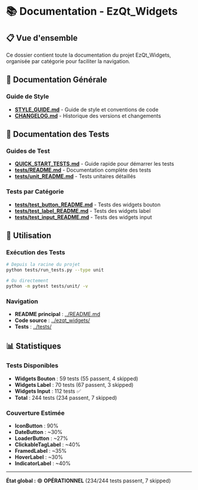 # 📚 Documentation - EzQt_Widgets

## 📋 **Vue d'ensemble**

Ce dossier contient toute la documentation du projet EzQt_Widgets, organisée par catégorie pour faciliter la navigation.

## 📖 **Documentation Générale**

### **Guide de Style**
- [**STYLE_GUIDE.md**](./STYLE_GUIDE.md) - Guide de style et conventions de code
- [**CHANGELOG.md**](./CHANGELOG.md) - Historique des versions et changements

## 🧪 **Documentation des Tests**

### **Guides de Test**
- [**QUICK_START_TESTS.md**](./QUICK_START_TESTS.md) - Guide rapide pour démarrer les tests
- [**tests/README.md**](./tests/README.md) - Documentation complète des tests
- [**tests/unit_README.md**](./tests/unit_README.md) - Tests unitaires détaillés

### **Tests par Catégorie**
- [**tests/test_button_README.md**](./tests/test_button_README.md) - Tests des widgets bouton
- [**tests/test_label_README.md**](./tests/test_label_README.md) - Tests des widgets label
- [**tests/test_input_README.md**](./tests/test_input_README.md) - Tests des widgets input

## 🚀 **Utilisation**

### **Exécution des Tests**
```bash
# Depuis la racine du projet
python tests/run_tests.py --type unit

# Ou directement
python -m pytest tests/unit/ -v
```

### **Navigation**
- **README principal** : [../README.md](../README.md)
- **Code source** : [../ezqt_widgets/](../ezqt_widgets/)
- **Tests** : [../tests/](../tests/)

## 📊 **Statistiques**

### **Tests Disponibles**
- **Widgets Bouton** : 59 tests (55 passent, 4 skipped)
- **Widgets Label** : 70 tests (67 passent, 3 skipped)
- **Widgets Input** : 112 tests ✅
- **Total** : 244 tests (234 passent, 7 skipped)

### **Couverture Estimée**
- **IconButton** : 90%
- **DateButton** : ~30%
- **LoaderButton** : ~27%
- **ClickableTagLabel** : ~40%
- **FramedLabel** : ~35%
- **HoverLabel** : ~30%
- **IndicatorLabel** : ~40%

---

**État global :** 🟢 **OPÉRATIONNEL** (234/244 tests passent, 7 skipped) 